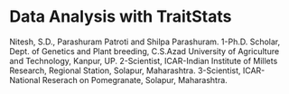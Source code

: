 # Data Analysis with TraitStats 
Nitesh, S.D., Parashuram Patroti and Shilpa Parashuram. 
1-Ph.D. Scholar, Dept. of Genetics and Plant breeding, C.S.Azad University of Agriculture and Technology, Kanpur, UP. 
2-Scientist, ICAR-Indian Institute of Millets Research, Regional Station, Solapur, Maharashtra. 
3-Scientist, ICAR-National Reserach on Pomegranate, Solapur, Maharashtra. 
